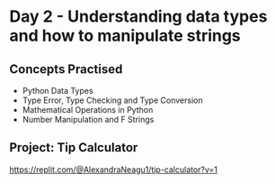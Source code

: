 # Day 2 - Understanding data types and how to manipulate strings
## Concepts Practised
- Python Data Types
- Type Error, Type Checking and Type Conversion
- Mathematical Operations in Python
- Number Manipulation and F Strings


## Project: Tip Calculator

https://replit.com/@AlexandraNeagu1/tip-calculator?v=1

